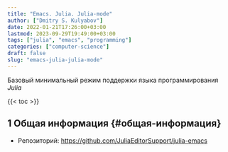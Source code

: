```yaml
---
title: "Emacs. Julia. Julia-mode"
author: ["Dmitry S. Kulyabov"]
date: 2022-01-21T17:26:00+03:00
lastmod: 2023-09-29T19:49:00+03:00
tags: ["julia", "emacs", "programming"]
categories: ["computer-science"]
draft: false
slug: "emacs-julia-julia-mode"
---
```


Базовый минимальный режим поддержки языка программирования _Julia_

<!--more-->

{{< toc >}}


## <span class="section-num">1</span> Общая информация {#общая-информация}

-   Репозиторий: <https://github.com/JuliaEditorSupport/julia-emacs>
